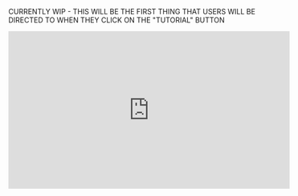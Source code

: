 CURRENTLY WIP - THIS WILL BE THE FIRST THING THAT USERS WILL BE DIRECTED TO WHEN THEY CLICK ON THE "TUTORIAL" BUTTON


<iframe width="560" height="315" src="https://www.youtube.com/embed/wcdqkLt0Qrc?si=38X6rbewhes6jA7x" title="YouTube video player" frameborder="0" allow="accelerometer; autoplay; clipboard-write; encrypted-media; gyroscope; picture-in-picture; web-share" allowfullscreen></iframe>
